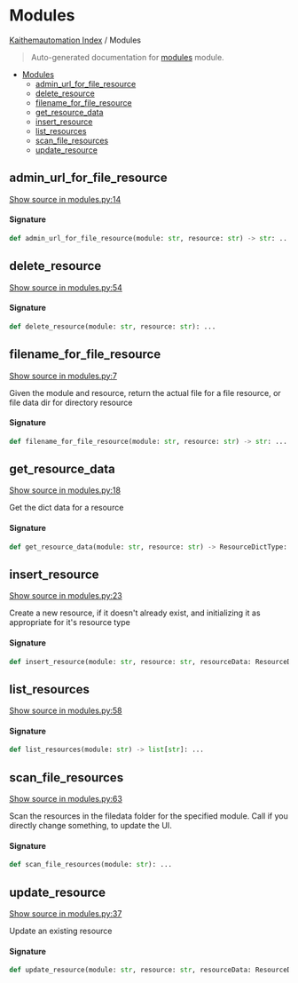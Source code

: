 # Modules

[Kaithemautomation Index](./README.md#kaithemautomation-index) / Modules

> Auto-generated documentation for [modules](../../../api/modules.py) module.

- [Modules](#modules)
  - [admin_url_for_file_resource](#admin_url_for_file_resource)
  - [delete_resource](#delete_resource)
  - [filename_for_file_resource](#filename_for_file_resource)
  - [get_resource_data](#get_resource_data)
  - [insert_resource](#insert_resource)
  - [list_resources](#list_resources)
  - [scan_file_resources](#scan_file_resources)
  - [update_resource](#update_resource)

## admin_url_for_file_resource

[Show source in modules.py:14](../../../api/modules.py#L14)

#### Signature

```python
def admin_url_for_file_resource(module: str, resource: str) -> str: ...
```



## delete_resource

[Show source in modules.py:54](../../../api/modules.py#L54)

#### Signature

```python
def delete_resource(module: str, resource: str): ...
```



## filename_for_file_resource

[Show source in modules.py:7](../../../api/modules.py#L7)

Given the module and resource, return the actual file for a file resource, or
file data dir for directory resource

#### Signature

```python
def filename_for_file_resource(module: str, resource: str) -> str: ...
```



## get_resource_data

[Show source in modules.py:18](../../../api/modules.py#L18)

Get the dict data for a resource

#### Signature

```python
def get_resource_data(module: str, resource: str) -> ResourceDictType: ...
```



## insert_resource

[Show source in modules.py:23](../../../api/modules.py#L23)

Create a new resource, if it doesn't already exist,
and initializing it as appropriate for it's resource type

#### Signature

```python
def insert_resource(module: str, resource: str, resourceData: ResourceDictType): ...
```



## list_resources

[Show source in modules.py:58](../../../api/modules.py#L58)

#### Signature

```python
def list_resources(module: str) -> list[str]: ...
```



## scan_file_resources

[Show source in modules.py:63](../../../api/modules.py#L63)

Scan the resources in the filedata folder for the specified module.
Call if you directly change something, to update the UI.

#### Signature

```python
def scan_file_resources(module: str): ...
```



## update_resource

[Show source in modules.py:37](../../../api/modules.py#L37)

Update an existing resource

#### Signature

```python
def update_resource(module: str, resource: str, resourceData: ResourceDictType): ...
```